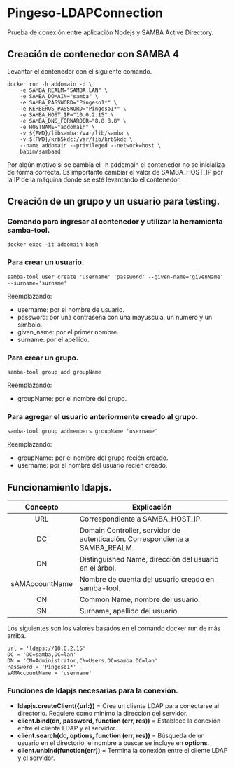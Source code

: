 # Pingeso-LDAPConnection

Prueba de conexión entre aplicación Nodejs y SAMBA Active Directory.

## Creación de contenedor con SAMBA 4

Levantar el contenedor con el siguiente comando.
```
docker run -h addomain -d \
    -e SAMBA_REALM="SAMBA.LAN" \
    -e SAMBA_DOMAIN="samba" \
    -e SAMBA_PASSWORD="Pingeso1*" \
    -e KERBEROS_PASSWORD="Pingeso1*" \
    -e SAMBA_HOST_IP="10.0.2.15" \
    -e SAMBA_DNS_FORWARDER="8.8.8.8" \
    -e HOSTNAME="addomain" \
    -v ${PWD}/libsamba:/var/lib/samba \
    -v ${PWD}/krb5kdc:/var/lib/krb5kdc \
    --name addomain --privileged --network=host \
    babim/sambaad
```
Por algún motivo si se cambia el -h addomain el contenedor no se inicializa de forma correcta. Es importante cambiar el valor de SAMBA_HOST_IP por la IP de la máquina donde se esté levantando el contenedor.

## Creación de un grupo y un usuario para testing.

### Comando para ingresar al contenedor y utilizar la herramienta samba-tool.
```
docker exec -it addomain bash
```

### Para crear un usuario.
```
samba-tool user create 'username' 'password' --given-name='givenName' --surname='surname'
```
Reemplazando:
- username: por el nombre de usuario.
- password: por una contraseña con una mayúscula, un número y un símbolo.
- given_name: por el primer nombre.
- surname: por el apellido.

### Para crear un grupo.
```
samba-tool group add groupName
```
Reemplazando:
- groupName: por el nombre del grupo.

### Para agregar el usuario anteriormente creado al grupo.
```
samba-tool group addmembers groupName 'username'
```
Reemplazando:
- groupName: por el nombre del grupo recién creado.
- username: por el nombre del usuario recién creado.

## Funcionamiento ldapjs.

| Concepto | Explicación |
| :-------------: | ------------- |
| URL | Correspondiente a SAMBA_HOST_IP. |
| DC | Domain Controller, servidor de autenticación. Correspondiente a SAMBA_REALM. |
| DN | Distinguished Name, dirección del usuario en el árbol. |
| sAMAccountName | Nombre de cuenta del usuario creado en samba-tool. |
| CN | Common Name, nombre del usuario. |
| SN | Surname, apellido del usuario. |

Los siguientes son los valores basados en el comando docker run de más arriba.
```
url = 'ldaps://10.0.2.15'
DC = 'DC=samba,DC=lan'
DN = 'CN=Administrator,CN=Users,DC=samba,DC=lan'
Password = 'Pingeso1*'
sAMAccountName = 'username'
```
### Funciones de ldapjs necesarias para la conexión.

- **ldapjs.createClient({url:})** = Crea un cliente LDAP para conectarse al directorio. Requiere como mínimo la dirección del servidor.
- **client.bind(dn, password, function (err, res))** =  Establece la conexión entre el cliente LDAP y el servidor.
- **client.search(dc, options, function (err, res))** = Búsqueda de un usuario en el directorio, el nombre a buscar se incluye en **options**.
- **client.unbind(function(err))** = Termina la conexión entre el cliente LDAP y el servidor.
